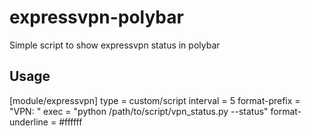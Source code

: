 expressvpn-polybar
==================

Simple script to show expressvpn status in polybar

Usage
-----

[module/expressvpn]
type = custom/script
interval = 5
format-prefix = "VPN: "
exec = "python /path/to/script/vpn_status.py --status"
format-underline = #ffffff
